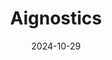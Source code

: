 ---  
layout: startup_page  
title: "Aignostics"  
id: "aignostics.com"  
permalink: "/aignosticsaignostics.com10292024/"  
website: "https://www.aignostics.com/"  
funding_round: "Series B"  
funding_amount: "$34M"  
investors: "ATHOS, Mayo Clinic, HTGF, Wellington Partners, Boehringer Ingelheim Venture Fund, CARMA Fund, VC Fonds Technologie managed by IBB Ventures"  
about: "Aignostics is an artificial intelligence (AI) company that transforms complex multi-modal pathology data into actionable insights for biopharmaceutical clients. They develop best-in-class products and services for precision medicine, supporting drug discovery, translational research, and companion diagnostics (CDx) development. Their focus is on high-quality science and relentless innovation, bringing transparency and rigor to their client's work."  
markets: "AI, Healthtech, Biotechnology, Software Development, Health Care, Health Diagnostics, Machine Learning, Software"  
hq: "Berlin, Berlin, Germany"  
founded_year: "2018"  
linkedin: "https://www.linkedin.com/company/aignostics"  
twitter: "https://twitter.com/aignostics"  
instagram: ""  
facebook: "https://www.facebook.com/AIgnostics/"  
crunchbase: "https://www.crunchbase.com/organization/aignostics"  
pitchbook: "https://pitchbook.com/profiles/company/343276-03"  

date_display: "29-Oct-2024"  
date: "2024-10-29"

# SEO Optimization  
meta_title: "Aignostics - Series B Funding ($34M)"  
meta_description: "Aignostics, Aignostics is an artificial intelligence (AI) company that transforms complex multi-modal pathology data into actionable insights for biopharmaceutica..."  
meta_keywords: "Aignostics, AI, Healthtech, Biotechnology, Software Development, Health Care, Health Diagnostics, Machine Learning, Software, Series B funding"  
canonical_url: "https://startup.projectstartups.com/aignosticsaignostics.com10292024/"  
---